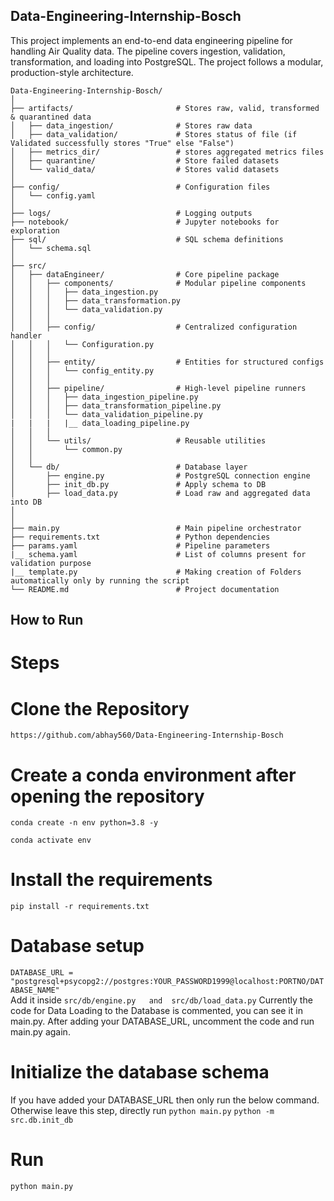 ## Data-Engineering-Internship-Bosch

This project implements an end-to-end data engineering pipeline for handling Air Quality data. The pipeline covers ingestion, validation, transformation, and loading into PostgreSQL. The project follows a modular, production-style architecture.

```
Data-Engineering-Internship-Bosch/
│
├── artifacts/                       # Stores raw, valid, transformed & quarantined data
│   ├── data_ingestion/              # Stores raw data
│   ├── data_validation/             # Stores status of file (if Validated successfully stores "True" else "False")
│   ├── metrics_dir/                 # stores aggregated metrics files
│   ├── quarantine/                  # Store failed datasets
│   └── valid_data/                  # Stores valid datasets
│
├── config/                          # Configuration files
│   └── config.yaml
│
├── logs/                            # Logging outputs
├── notebook/                        # Jupyter notebooks for exploration
├── sql/                             # SQL schema definitions
│   └── schema.sql
│
├── src/
│   ├── dataEngineer/                # Core pipeline package
│   │   ├── components/              # Modular pipeline components
│   │   │   ├── data_ingestion.py
│   │   │   ├── data_transformation.py
│   │   │   └── data_validation.py
│   │   │
│   │   ├── config/                  # Centralized configuration handler
│   │   │   └── Configuration.py
│   │   │
│   │   ├── entity/                  # Entities for structured configs
│   │   │   └── config_entity.py
│   │   │
│   │   ├── pipeline/                # High-level pipeline runners
│   │   │   ├── data_ingestion_pipeline.py
│   │   │   ├── data_transformation_pipeline.py
│   │   │   └── data_validation_pipeline.py
|   |   |   |__ data_loading_pipeline.py
│   │   │
│   │   └── utils/                   # Reusable utilities
│   │       └── common.py
│   │
│   └── db/                          # Database layer
│       ├── engine.py                # PostgreSQL connection engine
│       ├── init_db.py               # Apply schema to DB
│       ├── load_data.py             # Load raw and aggregated data into DB
│       
│
├── main.py                          # Main pipeline orchestrator
├── requirements.txt                 # Python dependencies
├── params.yaml                      # Pipeline parameters
|__ schema.yaml                      # List of columns present for validation purpose
|__ template.py                      # Making creation of Folders automatically only by running the script
└── README.md                        # Project documentation

```

## How to Run

# Steps

# Clone the Repository
```https://github.com/abhay560/Data-Engineering-Internship-Bosch```

# Create a conda environment after opening the repository
```conda create -n env python=3.8 -y```

```conda activate env```

# Install the requirements
```pip install -r requirements.txt```

# Database setup
```DATABASE_URL = "postgresql+psycopg2://postgres:YOUR_PASSWORD1999@localhost:PORTNO/DATABASE_NAME"```           
Add it inside ```src/db/engine.py   and  src/db/load_data.py```
Currently the code for Data Loading to the Database is commented, you can see it in main.py. After adding your DATABASE_URL, uncomment the code and run main.py again.

# Initialize the database schema
If you have added your DATABASE_URL then only run the below command. Otherwise leave this step, directly run ``` python main.py ```
```python -m src.db.init_db```

# Run
```python main.py```
